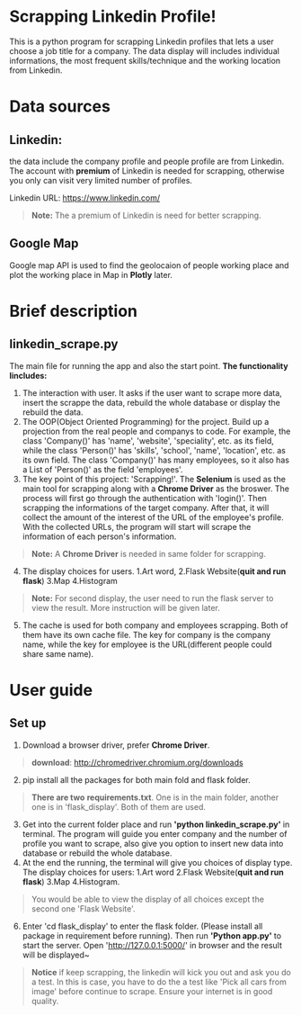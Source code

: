 # Scrapping Linkedin Profile!

This is a python program for scrapping Linkedin profiles that lets a user choose a job title for a company. The data display will includes individual informations, the most frequent skills/technique and the working location from Linkedin. 


# **Data sources**

## Linkedin: 
the data include the company profile and people profile are from Linkedin. The account with **premium** of Linkedin is needed for scrapping, otherwise you only can visit very limited number of profiles.

Linkedin URL: https://www.linkedin.com/ 
> **Note:** The a premium of Linkedin is need for better scrapping.  
## Google Map
Google map API is used to find the geolocaion of people working place and plot the working place in Map in **Plotly** later.


# **Brief description**
## linkedin_scrape.py

The main file for running the app and also the start point. 
**The functionality lincludes:**

 1. The interaction with user. It asks if the user want to scrape more data, insert the scrappe the data, rebuild the whole database or display the rebuild the data.
 2. The OOP(Object Oriented Programming) for the project. Build up a projection from the real people and companys  to code. For example, the class 'Company()' has 'name', 'website', 'speciality', etc. as its field, while the class 'Person()' has 'skills', 'school', 'name', 'location', etc. as its own field. The class 'Company()' has many employees, so it also has a List of 'Person()' as the field 'employees'. 
 3. The key point of this project: 'Scrapping!'. The **Selenium** is used as the main tool for scrapping along with a **Chrome Driver** as the broswer. The process will first go through the authentication with 'login()'. Then scrapping the informations of the target company. After that, it will collect the amount of the interest of the URL of the employee's profile. With the collected URLs, the program will start will scrape the information of each person's information.
  >**Note:** A **Chrome Driver** is needed in same folder for scrapping. 

  4. The display choices for users. 1.Art word, 2.Flask Website(**quit and run flask**) 3.Map 4.Histogram
 > **Note:** For second display, the user need to run the flask server to view the result. More instruction will be given later. 

5. The cache is used for both company and employees  scrapping. Both of them have its own cache file. The key for company is the company name, while the key for employee is the URL(different people could share same name). 

# **User guide**

## Set up 

1. Download a browser driver, prefer **Chrome Driver**. 
> **download**: http://chromedriver.chromium.org/downloads
2. pip install all the packages for both main fold and flask folder. 
>**There are two** **requirements.txt**. One is in the main folder, another one is in 'flask_display'.  Both of them are used.
3. Get into the current folder place and run **'python linkedin_scrape.py'** in terminal. The program will guide you enter company and the number of profile you want to scrape, also give you option to insert new data into database or rebuild the whole database. 
4. At the end the running, the terminal will give you choices of display type. 
The display choices for users: 
	1.Art word
	2.Flask Website(**quit and run flask**) 
	3.Map 
	4.Histogram. 
>You would be able to view the display of all choices except the second one 'Flask Website'. 
6. Enter 'cd flask_display' to enter the flask folder. (Please install all package in requirement before running). Then run **'Python app.py'** to start the server. Open 'http://127.0.0.1:5000/' in browser and the result will be displayed~
>**Notice** if keep scrapping, the linkedin will kick you out and ask you do a test. In this is case, you have to do the a test like 'Pick all cars from image' before continue to scrape. Ensure your internet is in good quality.  

